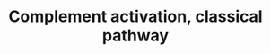 ---
annotations:
- id: PW:0000503
  parent: regulatory pathway
  type: Pathway Ontology
  value: classical complement pathway
- id: PW:0000023
  parent: regulatory pathway
  type: Pathway Ontology
  value: immune response pathway
- id: PW:0000234
  parent: regulatory pathway
  type: Pathway Ontology
  value: innate immune response pathway
authors:
- MaintBot
- Mkutmon
- Eweitz
description: 'The complement system is a biochemical cascade that helps, or complements,
  the ability of antibodies to clear pathogens from an organism. It is part of the
  immune system called the innate immune system that is not adaptable and does not
  change over the course of an individual''s lifetime. However, it can be recruited
  and brought into action by the adaptive immune system. The Classical pathway of
  activation of the complement system is a group of blood proteins that mediate the
  specific antibody response. [source: Wikipedia]  The Classical pathway begins with
  circulating C1Q binding to an antigen on the surface of a pathogen, which goes on
  to active and recruit 2 copies of each C1R and C1S, forming a C1 complex. The activated
  C1 complex cleaves C2 and C4. Activated cleavage products C2A and C4B combine to
  form  C3 convertase, which cleaves C3. The cleavage product C3B joins the complex
  to form C5 convertase, which cleaves C5. The cleavage product C5B joins C6, C7,
  C8 and multiple copies of C9 to form the Membrane Attack Complex, which forms a
  channel for water to flood into the target cell, leading to osmotic lysis. The Decay
  accelerating factor (DAF) inhibits C3 convertase.  The Lectin pathway involves mannose-binding
  lectin (MBL) binding the surface of the pathogen instead of C1Q. MBL-associated
  serine proteases MASP1 and MASP1 can cleave C2 and C4 in place of the C1 complex,
  leading to the formation of C3 convertase and the subsequent cascade.  The Alternative
  pathway relies on the spontaneous hydrolysis of C3 and the cleavage of factor B
  (CFB) by factor D (CFD), which form an alternative C3 convertase stabilized by factor
  P (CFP). Additional copies of the cleavage product C3B are recruited to the complex,
  resulting in an alternative C5 convertase, which cleaves C5 and contributes C5B
  to the formation of the Membrane Attack Complex.'
last-edited: 2021-05-21
organisms:
- Bos taurus
redirect_from:
- /index.php/Pathway:WP977
- /instance/WP977
- /instance/WP977_rr117490
revision: r117490
schema-jsonld:
- '@context': https://schema.org/
  '@id': https://wikipathways.github.io/pathways/WP977.html
  '@type': Dataset
  creator:
    '@type': Organization
    name: WikiPathways
  description: 'The complement system is a biochemical cascade that helps, or complements,
    the ability of antibodies to clear pathogens from an organism. It is part of the
    immune system called the innate immune system that is not adaptable and does not
    change over the course of an individual''s lifetime. However, it can be recruited
    and brought into action by the adaptive immune system. The Classical pathway of
    activation of the complement system is a group of blood proteins that mediate
    the specific antibody response. [source: Wikipedia]  The Classical pathway begins
    with circulating C1Q binding to an antigen on the surface of a pathogen, which
    goes on to active and recruit 2 copies of each C1R and C1S, forming a C1 complex.
    The activated C1 complex cleaves C2 and C4. Activated cleavage products C2A and
    C4B combine to form  C3 convertase, which cleaves C3. The cleavage product C3B
    joins the complex to form C5 convertase, which cleaves C5. The cleavage product
    C5B joins C6, C7, C8 and multiple copies of C9 to form the Membrane Attack Complex,
    which forms a channel for water to flood into the target cell, leading to osmotic
    lysis. The Decay accelerating factor (DAF) inhibits C3 convertase.  The Lectin
    pathway involves mannose-binding lectin (MBL) binding the surface of the pathogen
    instead of C1Q. MBL-associated serine proteases MASP1 and MASP1 can cleave C2
    and C4 in place of the C1 complex, leading to the formation of C3 convertase and
    the subsequent cascade.  The Alternative pathway relies on the spontaneous hydrolysis
    of C3 and the cleavage of factor B (CFB) by factor D (CFD), which form an alternative
    C3 convertase stabilized by factor P (CFP). Additional copies of the cleavage
    product C3B are recruited to the complex, resulting in an alternative C5 convertase,
    which cleaves C5 and contributes C5B to the formation of the Membrane Attack Complex.'
  keywords:
  - C1QA
  - C1QB
  - C1QC
  - C1R
  - C1S
  - C2
  - C3
  - C4A
  - C4B
  - C5
  - C6
  - C7
  - C8A
  - C8B
  - C9
  - CD55
  - H2O
  - MASP1
  license: CC0
  name: Complement activation, classical pathway
seo: CreativeWork
title: Complement activation, classical pathway
wpid: WP977
---
